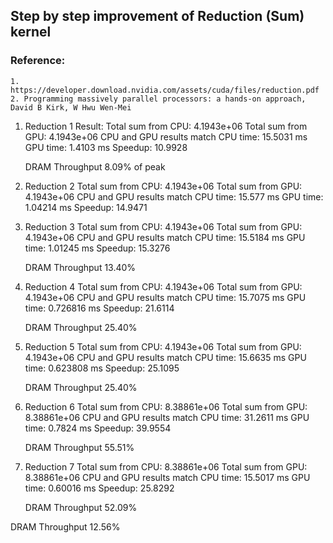 ## Step by step improvement of Reduction (Sum) kernel

### Reference: 
    1. https://developer.download.nvidia.com/assets/cuda/files/reduction.pdf
    2. Programming massively parallel processors: a hands-on approach, David B Kirk, W Hwu Wen-Mei



1. Reduction 1 
    Result:
    Total sum from CPU: 4.1943e+06
    Total sum from GPU: 4.1943e+06
    CPU and GPU results match
    CPU time: 15.5031 ms
    GPU time: 1.4103 ms
    Speedup: 10.9928

    DRAM Throughput  8.09% of peak


2. Reduction 2
    Total sum from CPU: 4.1943e+06
    Total sum from GPU: 4.1943e+06
    CPU and GPU results match
    CPU time: 15.577 ms
    GPU time: 1.04214 ms
    Speedup: 14.9471

3. Reduction 3
    Total sum from CPU: 4.1943e+06
    Total sum from GPU: 4.1943e+06
    CPU and GPU results match
    CPU time: 15.5184 ms
    GPU time: 1.01245 ms
    Speedup: 15.3276

    DRAM Throughput   13.40%

4. Reduction 4
    Total sum from CPU: 4.1943e+06
    Total sum from GPU: 4.1943e+06
    CPU and GPU results match
    CPU time: 15.7075 ms
    GPU time: 0.726816 ms
    Speedup: 21.6114

    DRAM Throughput   25.40%

5. Reduction 5
    Total sum from CPU: 4.1943e+06
    Total sum from GPU: 4.1943e+06
    CPU and GPU results match
    CPU time: 15.6635 ms
    GPU time: 0.623808 ms
    Speedup: 25.1095

    DRAM Throughput   25.40%

6. Reduction 6
    Total sum from CPU: 8.38861e+06
    Total sum from GPU: 8.38861e+06
    CPU and GPU results match
    CPU time: 31.2611 ms
    GPU time: 0.7824 ms
    Speedup: 39.9554

    DRAM Throughput   55.51%

7. Reduction 7
    Total sum from CPU: 8.38861e+06
    Total sum from GPU: 8.38861e+06
    CPU and GPU results match
    CPU time: 15.5017 ms
    GPU time: 0.60016 ms
    Speedup: 25.8292

    DRAM Throughput   52.09%


DRAM Throughput  12.56%
